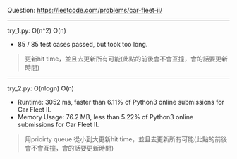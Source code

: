 Question: https://leetcode.com/problems/car-fleet-ii/

---

try_1.py: O(n^2) O(n)

* 85 / 85 test cases passed, but took too long.

> 更新hit time，並且去更新所有可能(此點的前後會不會互撞，會的話要更新時間)

---

try_2.py: O(nlogn) O(n)

* Runtime: 3052 ms, faster than 6.11% of Python3 online submissions for Car Fleet II.
* Memory Usage: 76.2 MB, less than 5.22% of Python3 online submissions for Car Fleet II.

> 用prioirty queue
> 從小到大更新hit time，並且去更新所有可能(此點的前後會不會互撞，會的話要更新時間)
